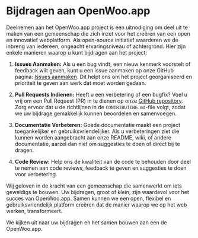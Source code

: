 # Bijdragen aan OpenWoo.app

Deelnemen aan het OpenWoo.app project is een uitnodiging om deel uit te maken van een gemeenschap die zich inzet voor het creëren van een open en innovatief webplatform. Als open-source initiatief waarderen we de inbreng van iedereen, ongeacht ervaringsniveau of achtergrond. Hier zijn enkele manieren waarop u kunt bijdragen aan het project:

1. **Issues Aanmaken:**
   Als u een bug vindt, een nieuw kenmerk voorstelt of feedback wilt geven, kunt u een issue aanmaken op onze GitHub pagina: [Issues aanmaken](https://github.com/ConductionNL/woo-website-template/issues). Dit helpt ons om het project georganiseerd en prioriteit te geven aan werk dat moet worden gedaan.

2. **Pull Requests Indienen:**
   Heeft u een verbetering of een bugfix? Voel u vrij om een Pull Request (PR) in te dienen op onze [GitHub repository](https://github.com/ConductionNL/woo-website-template/). Zorg ervoor dat u de richtlijnen in de `CONTRIBUTING.md`-file volgt, zodat we uw bijdrage gemakkelijk kunnen beoordelen en samenvoegen.

3. **Documentatie Verbeteren:**
   Goede documentatie maakt een project toegankelijker en gebruiksvriendelijker. Als u verbeteringen ziet die kunnen worden aangebracht aan onze README, wiki, of andere documentatie, aarzel dan niet om suggesties te doen of direct bij te dragen.

4. **Code Review:**
   Help ons de kwaliteit van de code te behouden door deel te nemen aan code reviews, feedback te geven en suggesties te doen voor verbetering.

Wij geloven in de kracht van een gemeenschap die samenwerkt om iets geweldigs te bouwen. Uw bijdragen, groot of klein, zijn waardevol voor het succes van OpenWoo.app. Samen kunnen we een open, flexibel en gebruiksvriendelijk platform creëren dat de manier waarop we op het web werken, transformeert.

We kijken uit naar uw bijdragen en het samen bouwen aan een de OpenWoo.app.
